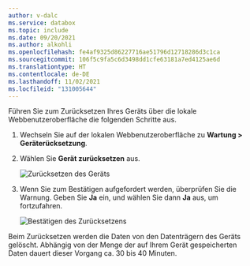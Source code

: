 ```yaml
---
author: v-dalc
ms.service: databox
ms.topic: include
ms.date: 09/20/2021
ms.author: alkohli
ms.openlocfilehash: fe4af9325d86227716ae51796d12718286d3c1ca
ms.sourcegitcommit: 106f5c9fa5c6d3498dd1cfe63181a7ed4125ae6d
ms.translationtype: HT
ms.contentlocale: de-DE
ms.lasthandoff: 11/02/2021
ms.locfileid: "131005644"
---
```

Führen Sie zum Zurücksetzen Ihres Geräts über die lokale Webbenutzeroberfläche die folgenden Schritte aus.

1. Wechseln Sie auf der lokalen Webbenutzeroberfläche zu **Wartung > Geräterücksetzung**.
2. Wählen Sie **Gerät zurücksetzen** aus.

    ![Zurücksetzen des Geräts](media/azure-stack-edge-device-reset/device-reset-1.png)

3. Wenn Sie zum Bestätigen aufgefordert werden, überprüfen Sie die Warnung. Geben Sie **Ja** ein, und wählen Sie dann **Ja** aus, um fortzufahren.

    ![Bestätigen des Zurücksetzens](media/azure-stack-edge-device-reset/device-reset-2.png)  

Beim Zurücksetzen werden die Daten von den Datenträgern des Geräts gelöscht. Abhängig von der Menge der auf Ihrem Gerät gespeicherten Daten dauert dieser Vorgang ca. 30 bis 40 Minuten.

